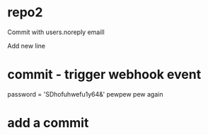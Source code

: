 # repo2

Commit with users.noreply emaill

Add new line
# commit - trigger webhook event

password = 'SDhofuhwefu1y64&'
pewpew pew again
# add a commit
